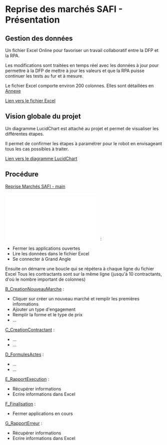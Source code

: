 # Reprise des marchés SAFI - Présentation

## Gestion des données

Un fichier Excel Online pour favoriser un travail collaboratif entre la DFP et la RPA.

Les modifications sont traitées en temps réel avec les données à jour pour permettre à la DFP de mettre à jour les valeurs et que la RPA puisse continuer les tests au fur et à mesure.

Le fichier Excel comporte environ 200 colonnes. Elles sont détaillées en [Annexe](#donnees-excel-projet-reprise-des-marches-safi)

[Lien vers le fichier Excel](https://1drv.ms/x/s!AmiJK4RIVLBXgSBT9GcikC_QRGv6?e=z07vII)

## Vision globale du projet

Un diagramme LucidChart est attaché au projet et permet de visualiser les différentes étapes.

Il permet de confirmer les étapes à paramétrer pour le robot en envisageant tous les cas possibles à traiter.

[Lien vers le diagramme LucidChart](https://lucid.app/lucidchart/481ce2c2-3b15-4080-a4a7-5e4b729edab0/edit?viewport_loc=-3659%2C-1579%2C45266%2C27069%2C0_0&invitationId=inv_0482e918-03d2-4dc7-ac95-2fddd838edbc)

## Procédure

[Reprise Marchés SAFI - main](RepriseMarchesSAFI-main.png)

![A_Initialisation](A_Initialisation.md) :
  - Fermer les applications ouvertes
  - Lire les données dans le fichier Excel
  - Se connecter à Grand Angle


Ensuite on démarre une boucle qui se répétera à chaque ligne du fichier Excel
Tous les contractants sont sur la même ligne (jusqu'à 10 contractants, d'où le nombre important de colonnes)

[B_CreationNouveauMarche](#B_CreationNouveauMarche.md) :
- Cliquer sur créer un nouveau marché et remplir les premières informations
- Ajouter un type d'engagement
- Remplir la forme et le type de prix
- ...

[C_CreationContractant](#C_CreationContractant.md) :
- ...
- ...

[D_FormulesActes](#D_FormulesActes.md) :
- ...
- ...


[E_RapportExecution](#E_RapportExecution.md) :
- Récupérer informations
- Ecrire informations dans Excel

[F_Finalisation](#F_Finalisation.md) :
- Fermer applications en cours

[G_RapportErreur](#G_RapportErreur.md) :
- Récupérer informations
- Ecrire informations dans Excel